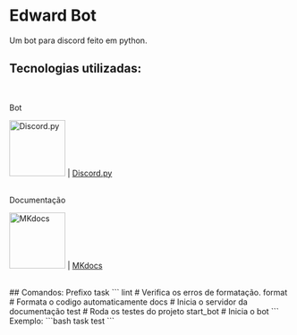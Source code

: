 # Edward Bot
Um bot para discord feito em python.
<br>
## Tecnologias utilizadas:
<br>

Bot
<p>
  <img src="https://discordpy.readthedocs.io/en/stable/_static/discord_py_logo.ico" alt="Discord.py" width="100" /> | 
    <a href="https://discordpy.readthedocs.io/">Discord.py</a> 
</p>
<br>
Documentação
<p>
  <img src="https://www.mkdocs.org/img/favicon.ico" alt="MKdocs" width="100" /> | 
    <a href="https://www.mkdocs.org/">MKdocs</a> 
</p>


<br>
## Comandos:
Prefixo task
```
lint # Verifica os erros de formatação.
format # Formata o codigo automaticamente
docs # Inicia o servidor da documentação
test # Roda os testes do projeto
start_bot # Inicia o bot
```
Exemplo:
```bash
task test
```
